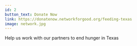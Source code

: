 ```yaml
---
id: 2
button_text: Donate Now
link: https://donatenow.networkforgood.org/feeding-texas 
image: network.jpg
---
```


Help us work with our partners to end hunger in Texas
